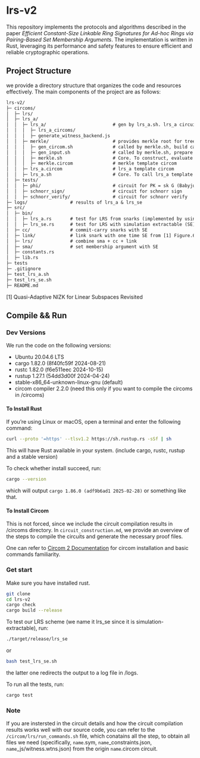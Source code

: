 # lrs-v2

This repository implements the protocols and algorithms described in the paper *Efficient Constant-Size Linkable Ring Signatures for Ad-hoc Rings via Pairing-Based Set Membership Arguments*. The implementation is written in Rust, leveraging its performance and safety features to ensure efficient and reliable cryptographic operations.

## Project Structure

we provide a directory structure that organizes the code and resources effectively. The main components of the project are as follows:

```txt
lrs-v2/
├─ circoms/
│  ├─ lrs/
│  ├─ lrs_a/
│  │  ├─ lrs_a/                         # gen by lrs_a.sh. lrs_a circuit infos for ring size 2^10 ~ 2^16 
│  │  │  ├─ lrs_a_circoms/
│  │  │  ├─ generate_witness_backend.js
│  │  ├─ merkle/                        # provides merkle root for tree size 2^10 ~ 2^16
│  │  │  ├─ gen_circom.sh               # called by merkle.sh, build calls of merkel template
│  │  │  ├─ gen_input.sh                # called by merkle.sh, prepare inputs
│  │  │  ├─ merkle.sh                   # Core. To construct, evaluate merkel circoms for tree size 2^10 ~ 2^16
│  │  │  ├─ merkle.circom               # merkle template circom
│  │  ├─ lrs_a.circom                   # lrs_a template circom
│  │  ├─ lrs_a.sh                       # Core. To call lrs_a template for ring size 2^10 ~ 2^16
│  ├─ tests/
│  │  ├─ phi/                           # circuit for PK = sk G (Babyjubjub Curve)
│  │  ├─ schnorr_sign/                  # circuit for schnorr sign
│  │  ├─ schnorr_verify/                # circuit for schnorr verify
├─ logs/                # results of lrs_a & lrs_se
├─ src/
│  ├─ bin/
│  │  ├─ lrs_a.rs       # test for LRS from snarks (implemented by using cc, and set num_commit_witness=0)
│  │  ├─ lrs_se.rs      # test for LRS with simulation extractable (SE) from sma + cc + link
│  ├─ cc/               # commit-carry snarks with SE 
│  ├─ link/             # link snark with one time SE from [1] Figure.6
│  ├─ lrs/              # combine sma + cc + link
│  ├─ sma/              # set membership argument with SE
│  ├─ constants.rs
│  ├─ lib.rs
├─ tests
├─ .gitignore
├─ test_lrs_a.sh
├─ test_lrs_se.sh
├─ README.md
```

[1] Quasi-Adaptive NIZK for Linear Subspaces Revisited

## Compile && Run

### Dev Versions

We run the code on the following versions:

- Ubuntu 20.04.6 LTS
- cargo 1.82.0 (8f40fc59f 2024-08-21)
- rustc 1.82.0 (f6e511eec 2024-10-15)
- rustup 1.27.1 (54dd3d00f 2024-04-24)
- stable-x86_64-unknown-linux-gnu (default)
- circom compiler 2.2.0 (need this only if you want to compile the circoms in /circoms)

#### To Install Rust

If you’re using Linux or macOS, open a terminal and enter the following command:

```bash
curl --proto '=https' --tlsv1.2 https://sh.rustup.rs -sSf | sh
```

This will have Rust available in your system. (include cargo, rustc, rustup and a stable version)

To check whether install succeed, run:

```bash
cargo --version
```

which will output `cargo 1.86.0 (adf9b6ad1 2025-02-28)` or something like that.

#### To Install Circom

This is not forced, since we include the circuit compilation results in /circoms directory. In `circuit_construction.md`, we provide an overview of the steps to compile the circuits and generate the necessary proof files.

One can refer to [Circom 2 Documentation](https://docs.circom.io/getting-started/installation/) for circom installation and basic commands familiarity.

### Get start

Make sure you have installed rust.

```bash
git clone 
cd lrs-v2
cargo check
cargo build --release
```

To test our LRS scheme (we name it lrs_se since it is simulation-extractable), run:

```bash
./target/release/lrs_se
```

or

```bash
bash test_lrs_se.sh
```

the latter one redirects the output to a log file in /logs.

To run all the tests, run:

```bash
cargo test
```

### Note

If you are instersted in the circuit details and how the circuit compilation results works well with our source code, you can refer to the `/circom/lrs/run_commands.sh` file, which conatains all the step, to obtain all files we need (specifically, `name`.sym, `name`_constraints.json, `name`_js/witness.wtns.json) from the origin `name`.circom circuit.
